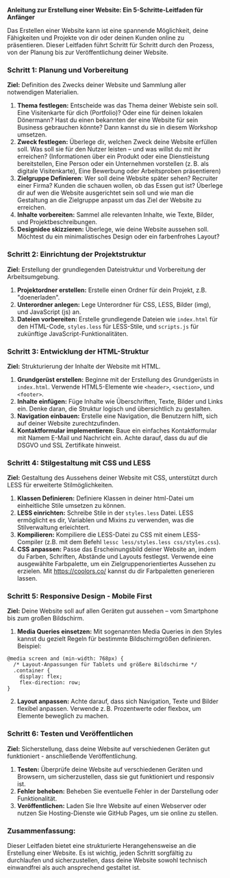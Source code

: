 **Anleitung zur Erstellung einer Website: Ein 5-Schritte-Leitfaden für Anfänger**

Das Erstellen einer Website kann ist eine spannende Möglichkeit, deine Fähigkeiten und Projekte von dir oder deinen Kunden online zu präsentieren. Dieser Leitfaden führt  Schritt für Schritt durch den Prozess, von der Planung bis zur Veröffentlichung deiner Website.

### **Schritt 1: Planung und Vorbereitung**

**Ziel:** Definition des Zwecks deiner Website und Sammlung aller notwendigen Materialien.

1. **Thema festlegen:** Entscheide was das Thema deiner Webiste sein soll. Eine Visitenkarte für dich (Portfolio)? Oder eine für deinen lokalen Dönermann? Hast du einen bekannten der eine Website für sein Business gebrauchen könnte? Dann kannst du sie in diesem Workshop umsetzen.
2. **Zweck festlegen:** Überlege dir, welchen Zweck deine Website erfüllen soll. Was soll sie für den Nutzer leisten – und was willst du mit ihr erreichen? (Informationen über ein Produkt oder eine Dienstleistung bereitstellen, Eine Person oder ein Unternehmen vorstellen (z. B. als digitale Visitenkarte), Eine Bewerbung oder Arbeitsproben präsentieren)
3. **Zielgruppe Definieren**: Wer soll deine Website später sehen? Recruiter einer Firma? Kunden die schauen wollen, ob das Essen gut ist? Überlege dir auf wen die Website ausgerichtet sein soll und wie man die Gestaltung an die Zielgruppe anpasst um das Ziel der Website zu erreichen.
3. **Inhalte vorbereiten:** Sammel alle relevanten Inhalte, wie Texte, Bilder, und Projektbeschreibungen. 
4. **Designidee skizzieren:** Überlege, wie deine Website aussehen soll. Möchtest du ein minimalistisches Design oder ein farbenfrohes Layout?

### **Schritt 2: Einrichtung der Projektstruktur**

**Ziel:** Erstellung der grundlegenden Dateistruktur und Vorbereitung der Arbeitsumgebung.

1. **Projektordner erstellen:** Erstelle einen Ordner für dein Projekt, z.B. "doenerladen".
2. **Unterordner anlegen:** Lege Unterordner für CSS, LESS, Bilder (img), und JavaScript (js) an.
3. **Dateien vorbereiten:** Erstelle grundlegende Dateien wie `index.html` für den HTML-Code, `styles.less` für LESS-Stile, und `scripts.js` für zukünftige JavaScript-Funktionalitäten.

### **Schritt 3: Entwicklung der HTML-Struktur**

**Ziel:** Strukturierung der Inhalte der Website mit HTML.

1. **Grundgerüst erstellen:** Beginne mit der Erstellung des Grundgerüsts in `index.html`. Verwende HTML5-Elemente wie `<header>`, `<section>`, und `<footer>`.
2. **Inhalte einfügen:** Füge Inhalte wie Überschriften, Texte, Bilder und Links ein. Denke daran, die Struktur logisch und übersichtlich zu gestalten.
3. **Navigation einbauen:** Erstelle eine Navigation, die Benutzern hilft, sich auf deiner Website zurechtzufinden.
4. **Kontaktformular implementieren:** Baue ein einfaches Kontaktformular mit Namem E-Mail und Nachricht ein. Achte darauf, dass du auf die DSGVO und SSL Zertifikate hinweist. 

### **Schritt 4: Stilgestaltung mit CSS und LESS**

**Ziel:** Gestaltung des Aussehens deiner Website mit CSS, unterstützt durch LESS für erweiterte Stilmöglichkeiten.

1. **Klassen Definieren:** Definiere Klassen in deiner html-Datei um einheitliche Stile umsetzen zu können.
2. **LESS einrichten:** Schreibe Stile in der `styles.less` Datei. LESS ermöglicht es dir, Variablen und Mixins zu verwenden, was die Stilverwaltung erleichtert.
3. **Kompilieren:** Kompiliere die LESS-Datei zu CSS mit einem LESS-Compiler (z.B. mit dem Befehl `lessc less/styles.less css/styles.css`).
4. **CSS anpassen:** Passe das Erscheinungsbild deiner Website an, indem du Farben, Schriften, Abstände und Layouts festlegst. Verwende eine ausgewählte Farbpalette, um ein Zielgruppenorientiertes Aussehen zu erzielen. Mit https://coolors.co/ kannst du dir Farbpaletten generieren lassen.

### **Schritt 5: Responsive Design - Mobile First**

**Ziel:** Deine Website soll auf allen Geräten gut aussehen – vom Smartphone bis zum großen Bildschirm.

1. **Media Queries einsetzen:** Mit sogenannten Media Queries in den Styles kannst du gezielt Regeln für bestimmte Bildschirmgrößen definieren. 
Beispiel:
```
@media screen and (min-width: 768px) {
  /* Layout-Anpassungen für Tablets und größere Bildschirme */
  .container {
    display: flex;
    flex-direction: row;
}
```
2. **Layout anpassen:**  Achte darauf, dass sich Navigation, Texte und Bilder flexibel anpassen. Verwende z. B. Prozentwerte oder flexbox, um Elemente beweglich zu machen.

### **Schritt 6: Testen und Veröffentlichen**

**Ziel:** Sicherstellung, dass deine Website auf verschiedenen Geräten gut funktioniert - anschließende Veröffentlichung.

1. **Testen:** Überprüfe deine Website auf verschiedenen Geräten und Browsern, um sicherzustellen, dass sie gut funktioniert und responsiv ist.
2. **Fehler beheben:** Beheben Sie eventuelle Fehler in der Darstellung oder Funktionalität.
3. **Veröffentlichen:** Laden Sie Ihre Website auf einen Webserver oder nutzen Sie Hosting-Dienste wie GitHub Pages, um sie online zu stellen.

### **Zusammenfassung:**

Dieser Leitfaden bietet eine strukturierte Herangehensweise an die Erstellung einer Website. Es ist wichtig, jeden Schritt sorgfältig zu durchlaufen und sicherzustellen, dass deine Website sowohl technisch einwandfrei als auch ansprechend gestaltet ist. 